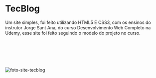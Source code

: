 # TecBlog
Um site simples, foi feito utilizando HTML5 E CSS3, com os ensinos do instrutor Jorge Sant Ana, do curso Desenvolvimento Web Completo na Udemy, esse site foi feito seguindo o modelo do projeto no curso.
<br /> <br /> <br /> <br /> <br /> <br /> <br />
![foto-site-tecblog](https://github.com/user-attachments/assets/0e55bf45-9f89-4ba0-bd77-8c45dbd183d5)
